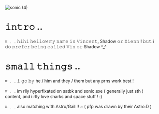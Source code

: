 ![sonic (4)](https://github.com/user-attachments/assets/07a9b48c-04d2-4650-8599-63ed0dbb8177)


# 𝚒𝚗𝚝𝚛𝚘 .. 
⌗ ﹒﹒𝚑𝚒𝚑𝚒 𝚑𝚎𝚕𝚕𝚘𝚠 𝚖𝚢 𝚗𝚊𝚖𝚎 𝚒𝚜 𝚅𝚒𝚗𝚌𝚎𝚗𝚝, Shadow 𝚘𝚛 𝚇𝚒𝚎𝚗𝚗 ! 𝚋𝚞𝚝 i 𝚍𝚘 𝚙𝚛𝚎𝚏𝚎𝚛 𝚋𝚎𝚒𝚗𝚐 𝚌𝚊𝚕𝚕𝚎𝚍 𝚅𝚒𝚗 𝚘𝚛 Shadow ^_^

# 𝚜𝚖𝚊𝚕𝚕 𝚝𝚑𝚒𝚗𝚐𝚜 .. 
⌗ ﹒﹒𝚒 𝚐𝚘 𝚋𝚢 he / him and they / them but any prns work best ! 

⌗ ﹒﹒im rlly hyperfixated on satbk and sonic.exe ( generally just sth ) content, and i rlly love sharks and space stuff ! :)

⌗ ﹒﹒also matching with Astro/Gail !! ~ ( pfp was drawn by their Astro:D ) 
